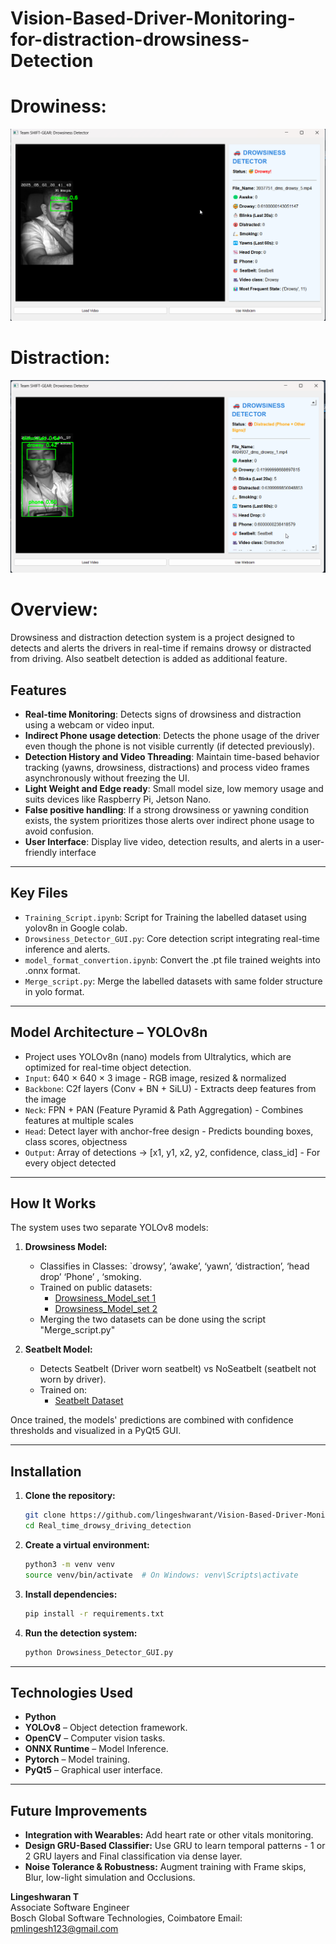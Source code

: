# Vision-Based-Driver-Monitoring-for-distraction-drowsiness-Detection

# Drowiness:
![image](https://github.com/lingeshwarant/Vision-Based-Driver-Monitoring-for-distraction-drowsiness-Detection/blob/main/Output_images/drowsy.png)

# Distraction:
![image](https://github.com/lingeshwarant/Vision-Based-Driver-Monitoring-for-distraction-drowsiness-Detection/blob/main/Output_images/distracted.png)

# Overview:
Drowsiness and distraction detection system is a project designed to detects and alerts the drivers in real-time if remains drowsy or distracted from driving. Also seatbelt detection is added as additional feature.

## Features

- **Real-time Monitoring**: Detects signs of drowsiness and distraction using a webcam or video input.
- **Indirect Phone usage detection**: Detects the phone usage of the driver even though the phone is not visible currently (if detected previously).
- **Detection History and Video Threading**: Maintain time-based behavior tracking (yawns, drowsiness, distractions) and process video frames asynchronously without freezing the UI.
- **Light Weight and Edge ready**: Small model size, low memory usage and suits devices like Raspberry Pi, Jetson Nano.
- **False positive handling**: If a strong drowsiness or yawning condition exists, the system prioritizes those alerts over indirect phone usage to avoid confusion.
- **User Interface**: Display live video, detection results, and alerts in a user-friendly interface

---


## Key Files

- `Training_Script.ipynb`: Script for Training the labelled dataset using yolov8n in Google colab.
- `Drowsiness_Detector_GUI.py`: Core detection script integrating real-time inference and alerts.
- `model_format_convertion.ipynb`: Convert the .pt file trained weights into .onnx format.
- `Merge_script.py`: Merge the labelled datasets with same folder structure in yolo format.

---

## Model Architecture – YOLOv8n
- Project uses YOLOv8n (nano) models from Ultralytics, which are optimized for real-time object detection.
- `Input`: 640 × 640 × 3 image - RGB image, resized & normalized
- `Backbone`: C2f layers (Conv + BN + SiLU) - Extracts deep features from the image
- `Neck`: FPN + PAN (Feature Pyramid & Path Aggregation) - Combines features at multiple scales
- `Head`: Detect layer with anchor-free design - Predicts bounding boxes, class scores, objectness
- `Output`: Array of detections → [x1, y1, x2, y2, confidence, class_id] - For every object detected

---


## How It Works

The system uses two separate YOLOv8 models:

1. **Drowsiness Model:**
   - Classifies in Classes: `drowsy’, ‘awake’, ‘yawn’, ‘distraction’, ‘head drop’ ‘Phone’ , ‘smoking.
   - Trained on public datasets:
     - [Drowsiness_Model_set 1](https://universe.roboflow.com/addicons/drowsiness-sgvf2-fd3v9/dataset/2)
     - [Drowsiness_Model_set 2](https://universe.roboflow.com/saujanya-shankar/drowsiness-sgvf2)
   - Merging the two datasets can be done using the script "Merge_script.py"

2. **Seatbelt Model:**
   - Detects Seatbelt (Driver worn seatbelt) vs NoSeatbelt (seatbelt not worn by driver).
   - Trained on:
     - [Seatbelt Dataset](https://universe.roboflow.com/object-detection-0t04j/seatbelt-j3w5q)

Once trained, the models' predictions are combined with confidence thresholds and visualized in a PyQt5 GUI.

---

## Installation

1. **Clone the repository:**
    ```bash
    git clone https://github.com/lingeshwarant/Vision-Based-Driver-Monitoring-for-distraction-drowsiness-Detection.git
    cd Real_time_drowsy_driving_detection
    ```

2. **Create a virtual environment:**
    ```bash
    python3 -m venv venv
    source venv/bin/activate  # On Windows: venv\Scripts\activate
    ```

3. **Install dependencies:**
    ```bash
    pip install -r requirements.txt
    ```

4. **Run the detection system:**
    ```bash
    python Drowsiness_Detector_GUI.py
    ```

---


## Technologies Used

- **Python**
- **YOLOv8** – Object detection framework.
- **OpenCV** – Computer vision tasks.
- **ONNX Runtime** – Model Inference.
- **Pytorch** – Model training.
- **PyQt5** – Graphical user interface.

---


## Future Improvements

- **Integration with Wearables:** Add heart rate or other vitals monitoring.
- **Design GRU-Based Classifier:** Use GRU to learn temporal patterns - 1 or 2 GRU layers and Final classification via dense layer.
- **Noise Tolerance & Robustness:** Augment training with Frame skips, Blur, low-light simulation and Occlusions.




**Lingeshwaran T**  
Associate Software Engineer  
Bosch Global Software Technologies, Coimbatore 
Email: pmlingesh123@gmail.com 
